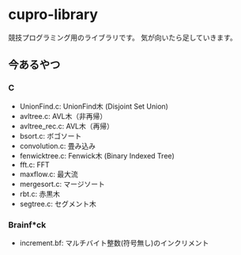 # cupro-library
競技プログラミング用のライブラリです。
気が向いたら足していきます。

## 今あるやつ
### C
- UnionFind.c: UnionFind木 (Disjoint Set Union)
- avltree.c: AVL木（非再帰）
- avltree_rec.c: AVL木（再帰）
- bsort.c: ボゴソート
- convolution.c: 畳み込み
- fenwicktree.c: Fenwick木 (Binary Indexed Tree)
- fft.c: FFT
- maxflow.c: 最大流
- mergesort.c: マージソート
- rbt.c: 赤黒木
- segtree.c: セグメント木

### Brainf*ck
- increment.bf: マルチバイト整数(符号無し)のインクリメント
